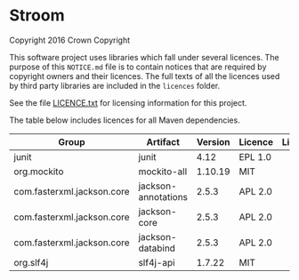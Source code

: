 # Stroom

Copyright 2016 Crown Copyright

This software project uses libraries which fall under several licences. The purpose of this `NOTICE.md` file is to contain notices that are required by copyright owners and their licences. The full texts of all the licences used by third party libraries are included in the `licences` folder.

See the file [LICENCE.txt](./LICENCE.txt) for licensing information for this project.

The table below includes licences for all Maven dependencies.

| Group                                     | Artifact                                     | Version          | Licence       | Licence | Licence       |
|-------------------------------------------|----------------------------------------------|------------------|---------------|---------|---------------|
| junit                                     | junit                                        | 4.12             | EPL 1.0       |         |               |
| org.mockito                               | mockito-all                                  | 1.10.19          | MIT           |         |               |
| com.fasterxml.jackson.core                | jackson-annotations                          | 2.5.3            | APL 2.0       |         |               |
| com.fasterxml.jackson.core                | jackson-core                                 | 2.5.3            | APL 2.0       |         |               |
| com.fasterxml.jackson.core                | jackson-databind                             | 2.5.3            | APL 2.0       |         |               |
| org.slf4j                                 | slf4j-api                                    | 1.7.22           | MIT           |         |               |